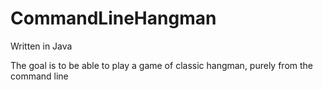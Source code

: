 # CommandLineHangman
Written in Java

The goal is to be able to play a game of classic hangman, purely from the command line
